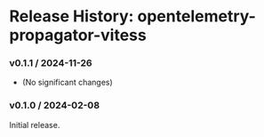 # Release History: opentelemetry-propagator-vitess

### v0.1.1 / 2024-11-26

* (No significant changes)

### v0.1.0 / 2024-02-08

Initial release.
